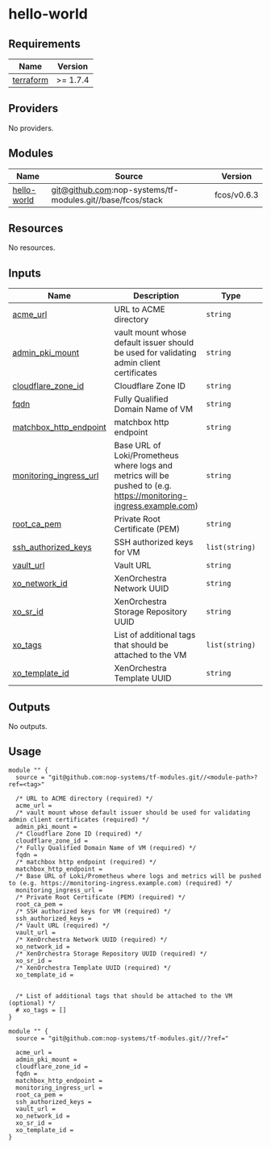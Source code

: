 # hello-world

<!-- BEGIN_TF_DOCS -->
## Requirements

| Name | Version |
|------|---------|
| <a name="requirement_terraform"></a> [terraform](#requirement\_terraform) | >= 1.7.4 |

## Providers

No providers.

## Modules

| Name | Source | Version |
|------|--------|---------|
| <a name="module_hello-world"></a> [hello-world](#module\_hello-world) | git@github.com:nop-systems/tf-modules.git//base/fcos/stack | fcos/v0.6.3 |

## Resources

No resources.

## Inputs

| Name | Description | Type | Default | Required |
|------|-------------|------|---------|:--------:|
| <a name="input_acme_url"></a> [acme\_url](#input\_acme\_url) | URL to ACME directory | `string` | n/a | yes |
| <a name="input_admin_pki_mount"></a> [admin\_pki\_mount](#input\_admin\_pki\_mount) | vault mount whose default issuer should be used for validating admin client certificates | `string` | n/a | yes |
| <a name="input_cloudflare_zone_id"></a> [cloudflare\_zone\_id](#input\_cloudflare\_zone\_id) | Cloudflare Zone ID | `string` | n/a | yes |
| <a name="input_fqdn"></a> [fqdn](#input\_fqdn) | Fully Qualified Domain Name of VM | `string` | n/a | yes |
| <a name="input_matchbox_http_endpoint"></a> [matchbox\_http\_endpoint](#input\_matchbox\_http\_endpoint) | matchbox http endpoint | `string` | n/a | yes |
| <a name="input_monitoring_ingress_url"></a> [monitoring\_ingress\_url](#input\_monitoring\_ingress\_url) | Base URL of Loki/Prometheus where logs and metrics will be pushed to (e.g. https://monitoring-ingress.example.com) | `string` | n/a | yes |
| <a name="input_root_ca_pem"></a> [root\_ca\_pem](#input\_root\_ca\_pem) | Private Root Certificate (PEM) | `string` | n/a | yes |
| <a name="input_ssh_authorized_keys"></a> [ssh\_authorized\_keys](#input\_ssh\_authorized\_keys) | SSH authorized keys for VM | `list(string)` | n/a | yes |
| <a name="input_vault_url"></a> [vault\_url](#input\_vault\_url) | Vault URL | `string` | n/a | yes |
| <a name="input_xo_network_id"></a> [xo\_network\_id](#input\_xo\_network\_id) | XenOrchestra Network UUID | `string` | n/a | yes |
| <a name="input_xo_sr_id"></a> [xo\_sr\_id](#input\_xo\_sr\_id) | XenOrchestra Storage Repository UUID | `string` | n/a | yes |
| <a name="input_xo_tags"></a> [xo\_tags](#input\_xo\_tags) | List of additional tags that should be attached to the VM | `list(string)` | `[]` | no |
| <a name="input_xo_template_id"></a> [xo\_template\_id](#input\_xo\_template\_id) | XenOrchestra Template UUID | `string` | n/a | yes |

## Outputs

No outputs.

## Usage

```hcl
module "" {
  source = "git@github.com:nop-systems/tf-modules.git//<module-path>?ref=<tag>"
  
  /* URL to ACME directory (required) */
  acme_url =
  /* vault mount whose default issuer should be used for validating admin client certificates (required) */
  admin_pki_mount =
  /* Cloudflare Zone ID (required) */
  cloudflare_zone_id =
  /* Fully Qualified Domain Name of VM (required) */
  fqdn =
  /* matchbox http endpoint (required) */
  matchbox_http_endpoint =
  /* Base URL of Loki/Prometheus where logs and metrics will be pushed to (e.g. https://monitoring-ingress.example.com) (required) */
  monitoring_ingress_url =
  /* Private Root Certificate (PEM) (required) */
  root_ca_pem =
  /* SSH authorized keys for VM (required) */
  ssh_authorized_keys =
  /* Vault URL (required) */
  vault_url =
  /* XenOrchestra Network UUID (required) */
  xo_network_id =
  /* XenOrchestra Storage Repository UUID (required) */
  xo_sr_id =
  /* XenOrchestra Template UUID (required) */
  xo_template_id =

  
  /* List of additional tags that should be attached to the VM (optional) */
  # xo_tags = []
}

module "" {
  source = "git@github.com:nop-systems/tf-modules.git//?ref="
  
  acme_url =
  admin_pki_mount =
  cloudflare_zone_id =
  fqdn =
  matchbox_http_endpoint =
  monitoring_ingress_url =
  root_ca_pem =
  ssh_authorized_keys =
  vault_url =
  xo_network_id =
  xo_sr_id =
  xo_template_id =
}
```
<!-- END_TF_DOCS -->
